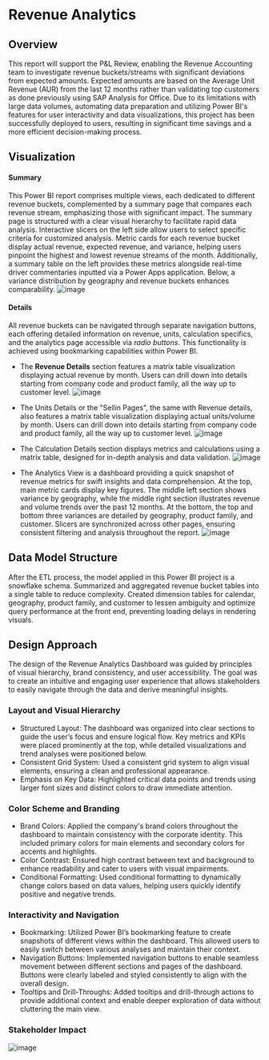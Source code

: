 # Revenue Analytics

## Overview
This report will support the P&L Review, enabling the Revenue Accounting team to investigate revenue buckets/streams with significant deviations from expected amounts. Expected amounts are based on the Average Unit Revenue (AUR) from the last 12 months rather than validating top customers as done previously using SAP Analysis for Office. Due to its limitations with large data volumes, automating data preparation and utilizing Power BI's features for user interactivity and data visualizations, this project has been successfully deployed to users, resulting in significant time savings and a more efficient decision-making process.

## Visualization
#### Summary
This Power BI report comprises multiple views, each dedicated to different revenue buckets, complemented by a summary page that compares each revenue stream, emphasizing those with significant impact. The summary page is structured with a clear visual hierarchy to facilitate rapid data analysis. Interactive slicers on the left side allow users to select specific criteria for customized analysis. Metric cards for each revenue bucket display actual revenue, expected revenue, and variance, helping users pinpoint the highest and lowest revenue streams of the month. Additionally, a summary table on the left provides these metrics alongside real-time driver commentaries inputted via a Power Apps application. Below, a variance distribution by geography and revenue buckets enhances comparability.
![image](https://github.com/user-attachments/assets/9400d79e-5b22-4f62-93a8-20e175302c66)

#### Details
All revenue buckets can be navigated through separate navigation buttons, each offering detailed information on revenue, units, calculation specifics, and the analytics page accessible via *radio buttons*. This functionality is achieved using bookmarking capabilities within Power BI.
- The **Revenue Details** section features a matrix table visualization displaying actual revenue by month. Users can drill down into details starting from company code and product family, all the way up to customer level.
![image](https://github.com/user-attachments/assets/de7d5f6b-aa16-44fe-97b8-799e37490b1f)



- The Units Details or the "Sellin Pages", the same with Revenue details, also features a matrix table visualization displaying actual units/volume by month. Users can drill down into details starting from company code and product family, all the way up to customer level.
![image](https://github.com/user-attachments/assets/b01c3720-3850-47be-9928-cbe079d61f47)

- The Calculation Details section displays metrics and calculations using a matrix table, designed for in-depth analysis and data validation.
  ![image](https://github.com/greatcyan/cyrus-baruc-data-analytics-portfolio/assets/95137493/39108baf-9dd3-4f60-a64f-cb7dea9c7386)
- The Analytics View is a dashboard providing a quick snapshot of revenue metrics for swift insights and data comprehension. At the top, main metric cards display key figures. The middle left section shows variance by geography, while the middle right section illustrates revenue and volume trends over the past 12 months. At the bottom, the top and bottom three variances are detailed by geography, product family, and customer. Slicers are synchronized across other pages, ensuring consistent filtering and analysis throughout the report.
  ![image](https://github.com/greatcyan/cyrus-baruc-data-analytics-portfolio/assets/95137493/f9e68e22-2e80-4b21-bcbf-8d4d9401d61e)

## Data Model Structure
After the ETL process, the model applied in this Power BI project is a snowflake schema. Summarized and aggregated revenue bucket tables into a single table to reduce complexity. Created dimension tables for calendar, geography, product family, and customer to lessen ambiguity and optimize query performance at the front end, preventing loading delays in rendering visuals.

## Design Approach
The design of the Revenue Analytics Dashboard was guided by principles of visual hierarchy, brand consistency, and user accessibility. The goal was to create an intuitive and engaging user experience that allows stakeholders to easily navigate through the data and derive meaningful insights.

### Layout and Visual Hierarchy
-  Structured Layout: The dashboard was organized into clear sections to guide the user’s focus and ensure logical flow. Key metrics and KPIs were placed prominently at the top, while detailed visualizations and trend analyses were positioned below.
-  Consistent Grid System: Used a consistent grid system to align visual elements, ensuring a clean and professional appearance.
-  Emphasis on Key Data: Highlighted critical data points and trends using larger font sizes and distinct colors to draw immediate attention.

### Color Scheme and Branding
- Brand Colors: Applied the company's brand colors throughout the dashboard to maintain consistency with the corporate identity. This included primary colors for main elements and secondary colors for accents and highlights.
- Color Contrast: Ensured high contrast between text and background to enhance readability and cater to users with visual impairments.
- Conditional Formatting: Used conditional formatting to dynamically change colors based on data values, helping users quickly identify positive and negative trends.

### Interactivity and Navigation
- Bookmarking: Utilized Power BI’s bookmarking feature to create snapshots of different views within the dashboard. This allowed users to easily switch between various analyses and maintain their context.
- Navigation Buttons: Implemented navigation buttons to enable seamless movement between different sections and pages of the dashboard. Buttons were clearly labeled and styled consistently to align with the overall design.
- Tooltips and Drill-Throughs: Added tooltips and drill-through actions to provide additional context and enable deeper exploration of data without cluttering the main view.

### Stakeholder Impact
![image](https://github.com/greatcyan/cyrus-baruc-data-analytics-portfolio/assets/95137493/4a80b8b5-0fca-4782-a4cc-5d271258ee11)












